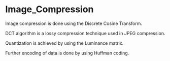 # Image_Compression

Image compression is done using the Discrete Cosine Transform.

DCT algorithm is a lossy compression technique used in JPEG compression. 

Quantization is achieved by using the Luminance matrix.

Further encoding of data is done by using Huffman coding.

